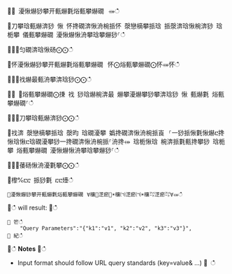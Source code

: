 ਍⌀ 瀀愀爀猀攀开甀爀氀焀甀攀爀礀⠀⤀ഀഀ
਍刀攀琀甀爀渀猀 愀 怀搀礀渀愀洀椀挀怀 漀戀樀攀挀琀 挀漀渀琀愀椀渀猀 琀栀攀 儀甀攀爀礀 瀀愀爀愀洀攀琀攀爀猀⸀ഀഀ
਍⨀⨀匀礀渀琀愀砀⨀⨀ഀഀ
਍怀瀀愀爀猀攀开甀爀氀焀甀攀爀礀⠀怀⨀焀甀攀爀礀⨀怀⤀怀ഀഀ
਍⨀⨀䄀爀最甀洀攀渀琀猀⨀⨀ഀഀ
਍⨀ ⨀焀甀攀爀礀⨀㨀 䄀 猀琀爀椀渀最 爀攀瀀爀攀猀攀渀琀猀 愀 甀爀氀 焀甀攀爀礀⸀ഀഀ
਍⨀⨀刀攀琀甀爀渀猀⨀⨀ഀഀ
਍䄀渀 漀戀樀攀挀琀 漀昀 琀礀瀀攀 嬀搀礀渀愀洀椀挀崀⠀⸀⼀猀挀愀氀愀爀ⴀ搀愀琀愀ⴀ琀礀瀀攀猀⼀搀礀渀愀洀椀挀⸀洀搀⤀ 琀栀愀琀 椀渀挀氀甀搀攀猀 琀栀攀 焀甀攀爀礀 瀀愀爀愀洀攀琀攀爀猀⸀ഀഀ
਍⨀⨀䔀砀愀洀瀀氀攀⨀⨀ഀഀ
਍㰀℀ⴀⴀ 挀猀氀 ⴀⴀ㸀ഀഀ
```਍瀀愀爀猀攀开甀爀氀焀甀攀爀礀⠀∀欀㄀㴀瘀㄀☀欀㈀㴀瘀㈀☀欀㌀㴀瘀㌀∀⤀ഀഀ
```਍ഀഀ
will result:਍ഀഀ
```਍ 笀ഀഀ
 	"Query Parameters":"{"k1":"v1", "k2":"v2", "k3":"v3"}",਍ 紀ഀഀ
```਍ഀഀ
**Notes**਍ഀഀ
* Input format should follow URL query standards (key=value& ...)਍ ഀഀ
